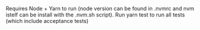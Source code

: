 Requires Node + Yarn to run (node version can be found in .nvmrc and nvm istelf can be install with the .nvm.sh script).
Run yarn test to run all tests (which include acceptance tests)